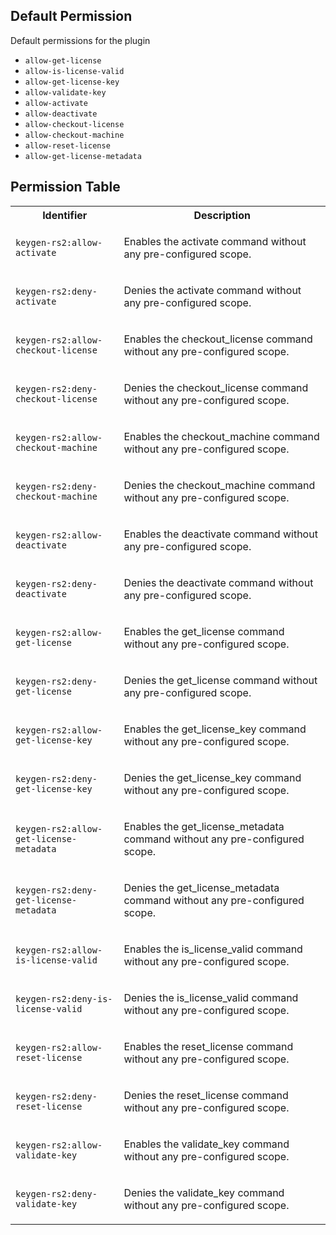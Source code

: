 ## Default Permission

Default permissions for the plugin

- `allow-get-license`
- `allow-is-license-valid`
- `allow-get-license-key`
- `allow-validate-key`
- `allow-activate`
- `allow-deactivate`
- `allow-checkout-license`
- `allow-checkout-machine`
- `allow-reset-license`
- `allow-get-license-metadata`

## Permission Table

<table>
<tr>
<th>Identifier</th>
<th>Description</th>
</tr>


<tr>
<td>

`keygen-rs2:allow-activate`

</td>
<td>

Enables the activate command without any pre-configured scope.

</td>
</tr>

<tr>
<td>

`keygen-rs2:deny-activate`

</td>
<td>

Denies the activate command without any pre-configured scope.

</td>
</tr>

<tr>
<td>

`keygen-rs2:allow-checkout-license`

</td>
<td>

Enables the checkout_license command without any pre-configured scope.

</td>
</tr>

<tr>
<td>

`keygen-rs2:deny-checkout-license`

</td>
<td>

Denies the checkout_license command without any pre-configured scope.

</td>
</tr>

<tr>
<td>

`keygen-rs2:allow-checkout-machine`

</td>
<td>

Enables the checkout_machine command without any pre-configured scope.

</td>
</tr>

<tr>
<td>

`keygen-rs2:deny-checkout-machine`

</td>
<td>

Denies the checkout_machine command without any pre-configured scope.

</td>
</tr>

<tr>
<td>

`keygen-rs2:allow-deactivate`

</td>
<td>

Enables the deactivate command without any pre-configured scope.

</td>
</tr>

<tr>
<td>

`keygen-rs2:deny-deactivate`

</td>
<td>

Denies the deactivate command without any pre-configured scope.

</td>
</tr>

<tr>
<td>

`keygen-rs2:allow-get-license`

</td>
<td>

Enables the get_license command without any pre-configured scope.

</td>
</tr>

<tr>
<td>

`keygen-rs2:deny-get-license`

</td>
<td>

Denies the get_license command without any pre-configured scope.

</td>
</tr>

<tr>
<td>

`keygen-rs2:allow-get-license-key`

</td>
<td>

Enables the get_license_key command without any pre-configured scope.

</td>
</tr>

<tr>
<td>

`keygen-rs2:deny-get-license-key`

</td>
<td>

Denies the get_license_key command without any pre-configured scope.

</td>
</tr>

<tr>
<td>

`keygen-rs2:allow-get-license-metadata`

</td>
<td>

Enables the get_license_metadata command without any pre-configured scope.

</td>
</tr>

<tr>
<td>

`keygen-rs2:deny-get-license-metadata`

</td>
<td>

Denies the get_license_metadata command without any pre-configured scope.

</td>
</tr>

<tr>
<td>

`keygen-rs2:allow-is-license-valid`

</td>
<td>

Enables the is_license_valid command without any pre-configured scope.

</td>
</tr>

<tr>
<td>

`keygen-rs2:deny-is-license-valid`

</td>
<td>

Denies the is_license_valid command without any pre-configured scope.

</td>
</tr>

<tr>
<td>

`keygen-rs2:allow-reset-license`

</td>
<td>

Enables the reset_license command without any pre-configured scope.

</td>
</tr>

<tr>
<td>

`keygen-rs2:deny-reset-license`

</td>
<td>

Denies the reset_license command without any pre-configured scope.

</td>
</tr>

<tr>
<td>

`keygen-rs2:allow-validate-key`

</td>
<td>

Enables the validate_key command without any pre-configured scope.

</td>
</tr>

<tr>
<td>

`keygen-rs2:deny-validate-key`

</td>
<td>

Denies the validate_key command without any pre-configured scope.

</td>
</tr>
</table>
